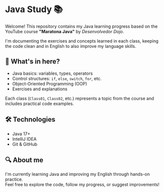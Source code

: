 # Java Study 📚

Welcome! This repository contains my Java learning progress based on the YouTube course **"Maratona Java"** by *Desenvolvedor Dojo*.

I'm documenting the exercises and concepts learned in each class, keeping the code clean and in English to also improve my language skills.

## 📌 What's in here?

- Java basics: variables, types, operators
- Control structures: `if`, `else`, `switch`, `for`, etc.
- Object-Oriented Programming (OOP)
- Exercises and explanations

Each class (`Class01`, `Class02`, etc.) represents a topic from the course and includes practical code examples.

## 🛠 Technologies

- Java 17+
- IntelliJ IDEA
- Git & GitHub

## 🔍 About me

I'm currently learning Java and improving my English through hands-on practice.  
Feel free to explore the code, follow my progress, or suggest improvements!
